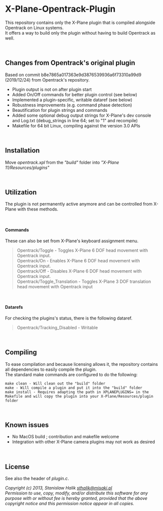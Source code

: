 # X-Plane-Opentrack-Plugin

This repository contains only the X-Plane plugin that is compiled alongside Opentrack on Linux systems.   
It offers a way to build only the plugin without having to build Opentrack as well.

&nbsp;

## Changes from Opentrack's original plugin

Based on commit b8e7865a017363e9d3876539936a6f73310a99d9 (2019/12/24) from Opentrack's repository.

- Plugin output is not on after plugin start
- Added On/Off commands for better plugin control (see below)
- Implemented a plugin-specific, writable dataref (see below)
- Robustness improvements (e.g. command phase detection)
- Beautification for plugin strings and commands
- Added some optional debug output strings for X-Plane's dev console and Log.txt (debug_strings in line 64; set to "1" and recompile)
- Makefile for 64 bit Linux, compiling against the version 3.0 APIs

&nbsp;

## Installation

Move _opentrack.xpl_ from the _"build"_ folder into _"X-Plane 11/Resources/plugins"_

&nbsp;

## Utilization

The plugin is not permanently active anymore and can be controlled from X-Plane with these methods.

&nbsp;
#### Commands

These can also be set from X-Plane's keyboard assignment menu.

>Opentrack/Toggle - Toggles X-Plane 6 DOF head movement with Opentrack input.  
Opentrack/On - Enables X-Plane 6 DOF head movement with Opentrack input.  
Opentrack/Off - Disables X-Plane 6 DOF head movement with Opentrack input.  
Opentrack/Toggle_Translation - Toggles X-Plane 3 DOF translation head movement with Opentrack input

&nbsp;
#### Datarefs

For checking the plugins's status, there is the following dataref.
  
>Opentrack/Tracking_Disabled - Writable
    
&nbsp;

## Compiling

To ease compilation and because licensing allows it, the repository contains all dependencies to easily compile the plugin.  
The standard make commands are configured to do the following:

    make clean - Will clean out the "build" folder
    make - Will compile a plugin and put it into the "build" folder
    make install - Requires adapting the path in XPLANEPLUGINS= in the Makefile and will copy the plugin into your X-Plane/Resources/plugin folder
    
&nbsp;

## Known issues

- No MacOS build ; contribution and makefile welcome
- Integration with other X-Plane camera plugins may not work as desired 

&nbsp;

## License

See also the header of _plugin.c_.

_Copyright (c) 2013, Stanislaw Halik <sthalik@misaki.pl>   
 Permission to use, copy, modify, and/or distribute this software for any purpose with or without fee is hereby granted, provided that the above copyright notice and this permission notice appear in all copies._
